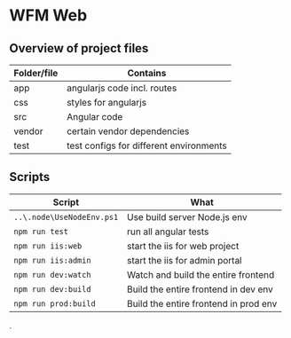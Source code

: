 # WFM Web

## Overview of project files

| Folder/file | Contains                                |
| ----------- | --------------------------------------- |
| app         | angularjs code incl. routes             |
| css         | styles for angularjs                    |
| src         | Angular code                            |
| vendor      | certain vendor dependencies             |
| test        | test configs for different environments |

## Scripts

| Script                    | What                                  |
| ------------------------- | ------------------------------------- |
| `..\.node\UseNodeEnv.ps1` | Use build server Node.js env          |
| `npm run test`            | run all angular tests                 |
| `npm run iis:web`         | start the iis for web project         |
| `npm run iis:admin`       | start the iis for admin portal        |
| `npm run dev:watch`       | Watch and build the entire frontend   |
| `npm run dev:build`       | Build the entire frontend in dev env  |
| `npm run prod:build`      | Build the entire frontend in prod env |

.
